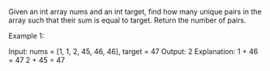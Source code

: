 Given an int array nums and an int target, find how many unique pairs in the array such that their sum is equal to target. Return the number of pairs.

Example 1:

Input: nums = [1, 1, 2, 45, 46, 46], target = 47
Output: 2
Explanation:
1 + 46 = 47
2 + 45 = 47